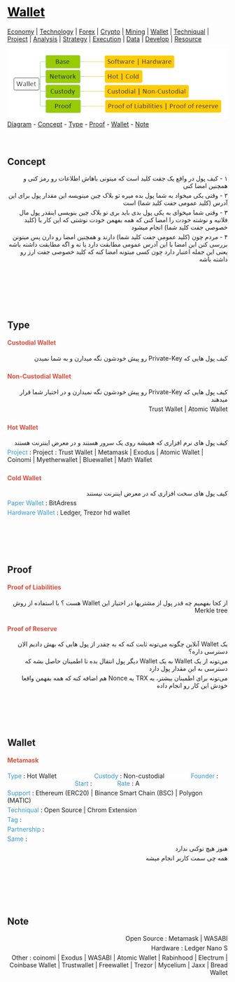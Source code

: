 <style>
.md0{padding-bottom: 150px;}
.md1{padding-bottom: 75px;}
.md2{padding-bottom: 50px;}
.md3{padding-bottom: 25px;}
.md4{padding-bottom: 5px;}
.md5{padding-bottom: 10px;}
.a{display: inline-block;width: 50px;background-color: white}
.b{display: inline-block;width: 150px;background-color: white}
.c{display: inline-block;width: 450px;background-color: white}
.d{display: inline-block;width: 400px;background-color: white}
.tbl1 td#header{background-color: D1ECCF}
.tbl1 tr#header{background-color: D1ECCF}
.red{color:#E74C3C}
.blue{color:#3498DB}
.green{color:#28B463}
table{border: 0px solid black;}
.child {display:inline-block;vertical-align: top;margin-right: 10px;}
</style>

# [<span style="color:black;">Wallet</span>](../index.md) 

[Economy](economy.md) |
[Technology](technology.md) |
[Forex](forex.md) |
[Crypto](crypto.md) |
[Mining](mining.md) |
[Wallet](wallet.md) |
[Techniqual](techniqual.md) |
[Project](project.md) |
[Analysis](analysis.md) |
[Strategy](strategy.md) |
[Execution](execution.md) |
[Data](data.md) |
[Develop](develop.md) |
[Resource](resource.md)

<div align="left"><img src="diagram/wallet.jpeg"></div>

<div class="md3">
<a href="#diagram">Diagram</a> - 
<a href="#concept">Concept</a> -
<a href="#type">Type</a> -
<a href="#proof">Proof</a> -
<a href="#wallet-1">Wallet</a> - 
<a href="#note">Note</a>
</div>



<!-----------------------------------------------------------Concept----------------------------------------------------------->
<div class="md5"></div>

## Concept

<div class="" align="right" dir="rtl">
<div class="md4">۱ - کیف پول در واقع یک جفت کلید است که میتونی باهاش اطلاعات رو رمز کنی  و همچنین امضا کنی</div>
<div class="md4">۲ - وقتی یکی میخواد به شما پول بده میره تو بلاک چین مینویسه این مقدار پول برای این آدرس (کلید عمومی جفت کلید شما) است</div>
<div class="md4">۳ - وقتی شما میخوای به یکی پول بدی باید بری تو بلاک چین بنویسی اینقدر پول مال فلانیه و نوشته خودت را امضا کنی که همه بفهمن خودت نوشتی که این کار با (کلید خصوصی جفت کلید شما) انجام میشود </div>
<div class="md4">۴ - مردم چون (کلید عمومی جفت کلید شما) دارند و همچنین امضا رو دارن پس میتونن بررسی کنن این امضا با این آدرس عمومی مطابقت دارد یا نه و اگه مطابقت داشته باشه یعنی این جمله اعتبار دارد چون کسی میتونه امضا کنه که کلید خصوصی جفت ارز رو داشته باشه</div>
<div class="md4"></div>
<div class="md4"></div>
<div class="md4"></div>
<div class="md4"></div>
</div>



<!-----------------------------------------------------------Type----------------------------------------------------------->
<div class="md1"></div>

## Type

<!--------------------------------------Custodial Wallet-->
#### <span class="red">Custodial Wallet</span>
<div class="" align="right" dir="rtl">
<div class="md4">کیف پول هایی که Private-Key رو پیش خودشون نگه میدارن و به شما نمیدن</div>
</div>

<!--------------------------------------Non-Custodial Wallet-->
#### <span class="red">Non-Custodial Wallet</span>
<div class="" align="right" dir="rtl">
<div class="md4">کیف پول هایی که Private-Key رو پیش خودشون نگه نمیدارن و در اختیار شما قرار میدهند</div>
<div class="md4">Trust Wallet | Atomic Wallet</div>
</div>

<!--------------------------------------Hot Wallet-->
#### <span class="red">Hot Wallet</span>
<div class="" align="right" dir="rtl">
<div class="md4">کیف پول های نرم افزاری که همیشه روی یک سرور هستند و در معرض اینترنت هستند</div>
</div>
<div class="" align="left" dir="ltr">
<div class="md4"><span class="blue">Project</span> : <span>Project : Trust Wallet | Metamask | Exodus | Atomic Wallet | Coinomi | Myetherwallet | Bluewallet | Math Wallet</span></div>
</div>

<!--------------------------------------Cold Wallet-->
#### <span class="red">Cold Wallet</span>
<div class="" align="right" dir="rtl">
<div class="md4">کیف پول های سخت افزاری که در معرض اینترنت نیستند</div>
</div>
<div class="" align="left" dir="ltr">
<div class="md4"><span class="blue">Paper Wallet</span> : <span>BitAdress</span></div>
<div class="md4"><span class="blue">Hardware Wallet</span> : <span>Ledger, Trezor hd wallet</span></div>
</div>



<!-----------------------------------------------------------Proof----------------------------------------------------------->
<div class="md1"></div>

## Proof

<!--------------------------------------Proof of Liabilities-->
#### <span class="red">Proof of Liabilities</span>
<div class="" align="right" dir="rtl">
<div class="md4">از کجا بفهمیم چه قدر پول از مشتریها در اختیار این Wallet هست ؟ با استفاده از روش Merkle tree</div>
</div>

<!--------------------------------------Proof of Reserve-->
#### <span class="red">Proof of Reserve</span>
<div class="" align="right" dir="rtl">
<div class="md4">یک Wallet آنلاین چگونه می‌تونه ثابت کنه که به چقدر از پول هایی که بهش دادیم الان دسترسی داره؟</div>
<div class="md4">می‌تونه از یک Wallet به یک Wallet دیگر پول انتقال بده تا اطمینان حاصل بشه که دسترسی‌ به این مقدار پول دارد</div>
<div class="md4">می‌تونه برای اطمینان بیشتر، به TRX یه Nonce هم اضافه کنه که همه بفهمن واقعا خودش این کار رو انجام داده</div>
</div>



<!-----------------------------------------------------------Wallet----------------------------------------------------------->
<div class="md1"></div>

## Wallet

<!---------------------------------------AAA-->
#### <span class="red">Metamask</span>

<div class="md4">
<span class="blue">Type</span> : <span class="b">Hot Wallet</span>
<span class="blue">Custody</span> : <span class="b">Non-custodial</span>
<span class="blue">Founder</span> : <span class="b"></span>
<span class="blue">Start</span> : <span class="a"></span>
<span class="blue">Rate</span> : <span>A</span>
</div>
<div class="md4"><span class="blue">Support</span> : <span>Ethereum (ERC20) | Binance Smart Chain (BSC) | Polygon (MATIC)</span></div>
<div class="md4"><span class="blue">Techniqual</span> : <span>Open Source | Chrom Extension</span></div>
<div class="md4"><span class="blue">Tag</span> : <span class="c"></span></div>
<div class="md4"><span class="blue">Partnership</span> : <span></span></div>
<div class="md4"><span class="blue">Same</span> : <span></span></div>
</div>
<div class="" align="right" dir="rtl">
<div class="md4">هنوز هیچ توکنی ندارد</div>
<div class="md4">همه چی سمت کاربر انجام میشه</div>
<div class="md4"></div>
<div class="md4"></div>
<div class="md4"></div>
</div>



<!-----------------------------------------------------------Note----------------------------------------------------------->
<div class="md1"></div>

## Note

<div class="" align="right" dir="rtl">
<div class="md4">Open Source : Metamask | WASABI</div>
<div class="md4">Hardware : Ledger Nano S</div>
<div class="md4">Other : coinomi | Exodus | WASABI | Atomic Wallet | Rabinhood | Electrum | Coinbase Wallet | Trustwallet | Freewallet | Trezor | Mycelium | Jaxx | Bread Wallet</div>

<div class="md4"></div>
<div class="md4"></div>
<div class="md4"></div>
<div class="md4"></div>
<div class="md4"></div>
<div class="md4"></div>
<div class="md4"></div>
<div class="md4"></div>
<div class="md4"></div>
<div class="md4"></div>
<div class="md4"></div>
<div class="md4"></div>
<div class="md4"></div>
<div class="md4"></div>
<div class="md4"></div>
</div>